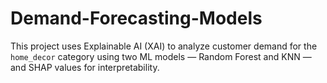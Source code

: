 # Demand-Forecasting-Models
This project uses Explainable AI (XAI) to analyze customer demand for the `home_decor` category using two ML models — Random Forest and KNN — and SHAP values for interpretability.
